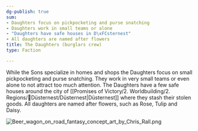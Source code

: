 ```yaml
---
dg-publish: true
sum:
- Daughters focus on pickpocketing and purse snatching
- Daughters work in small teams or alone
- "Daughters have safe houses in D\xFCsternest"
- All daughters are named after flowers
title: The Daughters (burglars crew)
type: Faction

---
```






While the Sons specialize in homes and shops the Daughters focus on small pickpocketing and purse snatching. They work in very small teams or even alone to not attract too much attention. The Daughters have a few safe houses around the city of [[Promises of Victory/2. Worldbuilding/2. Regions/🏰Düsternest/Düsternest\|Düsternest]] where they stash their stolen goods.
All daughters are named after flowers, such as Rose, Tulip and Daisy.

![Beer_wagon_on_road_fantasy_concept_art_by_Chris_Rall.png](/img/user/Pictures/Beer_wagon_on_road_fantasy_concept_art_by_Chris_Rall.png)